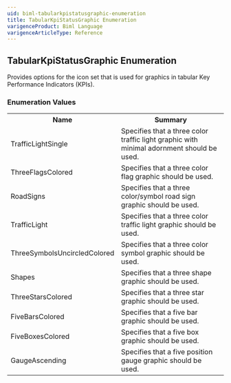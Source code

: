 ```yaml
---
uid: biml-tabularkpistatusgraphic-enumeration
title: TabularKpiStatusGraphic Enumeration
varigenceProduct: Biml Language
varigenceArticleType: Reference
---
```


## TabularKpiStatusGraphic Enumeration<div class="LanguageSummary"><div class ="SummaryItem">Provides options for the icon set that is used for graphics in tabular Key Performance Indicators (KPIs).</div></div><div class="EnumValueGroup">### Enumeration Values<table id="EnumValue" class="MemberList"><tbody><tr><th class="MemberNameColumnHeader">Name</th><th class="MemberSummaryColumnHeader">Summary</th></tr><tr class="cd0"><td class="MemberName">TrafficLightSingle</td><td class="MemberSummary"><div class ="SummaryItem">Specifies that a three color traffic light graphic with minimal adornment should be used.</div></td></tr><tr class="cd1"><td class="MemberName">ThreeFlagsColored</td><td class="MemberSummary"><div class ="SummaryItem">Specifies that a three color flag graphic should be used.</div></td></tr><tr class="cd0"><td class="MemberName">RoadSigns</td><td class="MemberSummary"><div class ="SummaryItem">Specifies that a three color/symbol road sign graphic should be used.</div></td></tr><tr class="cd1"><td class="MemberName">TrafficLight</td><td class="MemberSummary"><div class ="SummaryItem">Specifies that a three color traffic light graphic should be used.</div></td></tr><tr class="cd0"><td class="MemberName">ThreeSymbolsUncircledColored</td><td class="MemberSummary"><div class ="SummaryItem">Specifies that a three color symbol graphic should be used.</div></td></tr><tr class="cd1"><td class="MemberName">Shapes</td><td class="MemberSummary"><div class ="SummaryItem">Specifies that a three shape graphic should be used.</div></td></tr><tr class="cd0"><td class="MemberName">ThreeStarsColored</td><td class="MemberSummary"><div class ="SummaryItem">Specifies that a three star graphic should be used.</div></td></tr><tr class="cd1"><td class="MemberName">FiveBarsColored</td><td class="MemberSummary"><div class ="SummaryItem">Specifies that a five bar graphic should be used.</div></td></tr><tr class="cd0"><td class="MemberName">FiveBoxesColored</td><td class="MemberSummary"><div class ="SummaryItem">Specifies that a five box graphic should be used.</div></td></tr><tr class="cd1"><td class="MemberName">GaugeAscending</td><td class="MemberSummary"><div class ="SummaryItem">Specifies that a five position gauge graphic should be used.</div></td></tr></tbody></table></div>
